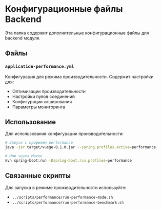# Конфигурационные файлы Backend

Эта папка содержит дополнительные конфигурационные файлы для backend модуля.

## Файлы

### `application-performance.yml`
Конфигурация для режима производительности. Содержит настройки для:
- Оптимизации производительности
- Настройки пулов соединений
- Конфигурации кэширования
- Параметры мониторинга

## Использование

Для использования конфигурации производительности:

```bash
# Запуск с профилем performance
java -jar target/vuege-0.1.0.jar --spring.profiles.active=performance

# Или через Maven
mvn spring-boot:run -Dspring-boot.run.profiles=performance
```

## Связанные скрипты

Для запуска в режиме производительности используйте:
- `../scripts/performance/run-performance-mode.sh`
- `../scripts/performance/run-performance-benchmark.sh`